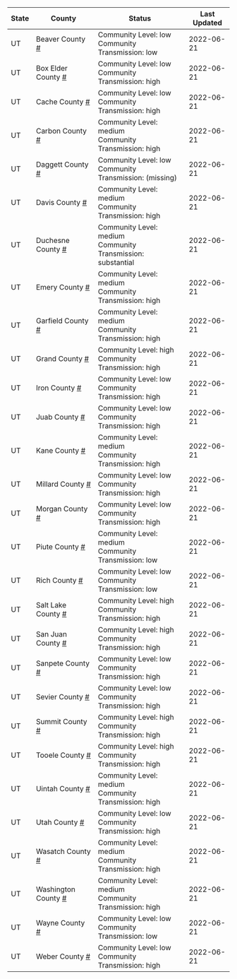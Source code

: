 State | County | Status | Last Updated
--- | --- | --- | --- 
UT | Beaver County <a href="#beaver_county">#</a> | <a name="beaver_county"></a>Community Level: low<br/>Community Transmission: low | 2022-06-21
UT | Box Elder County <a href="#box_elder_county">#</a> | <a name="box_elder_county"></a>Community Level: low<br/>Community Transmission: high | 2022-06-21
UT | Cache County <a href="#cache_county">#</a> | <a name="cache_county"></a>Community Level: low<br/>Community Transmission: high | 2022-06-21
UT | Carbon County <a href="#carbon_county">#</a> | <a name="carbon_county"></a>Community Level: medium<br/>Community Transmission: high | 2022-06-21
UT | Daggett County <a href="#daggett_county">#</a> | <a name="daggett_county"></a>Community Level: low<br/>Community Transmission: (missing) | 2022-06-21
UT | Davis County <a href="#davis_county">#</a> | <a name="davis_county"></a>Community Level: medium<br/>Community Transmission: high | 2022-06-21
UT | Duchesne County <a href="#duchesne_county">#</a> | <a name="duchesne_county"></a>Community Level: medium<br/>Community Transmission: substantial | 2022-06-21
UT | Emery County <a href="#emery_county">#</a> | <a name="emery_county"></a>Community Level: medium<br/>Community Transmission: high | 2022-06-21
UT | Garfield County <a href="#garfield_county">#</a> | <a name="garfield_county"></a>Community Level: medium<br/>Community Transmission: high | 2022-06-21
UT | Grand County <a href="#grand_county">#</a> | <a name="grand_county"></a>Community Level: high<br/>Community Transmission: high | 2022-06-21
UT | Iron County <a href="#iron_county">#</a> | <a name="iron_county"></a>Community Level: low<br/>Community Transmission: high | 2022-06-21
UT | Juab County <a href="#juab_county">#</a> | <a name="juab_county"></a>Community Level: low<br/>Community Transmission: high | 2022-06-21
UT | Kane County <a href="#kane_county">#</a> | <a name="kane_county"></a>Community Level: medium<br/>Community Transmission: high | 2022-06-21
UT | Millard County <a href="#millard_county">#</a> | <a name="millard_county"></a>Community Level: low<br/>Community Transmission: high | 2022-06-21
UT | Morgan County <a href="#morgan_county">#</a> | <a name="morgan_county"></a>Community Level: low<br/>Community Transmission: high | 2022-06-21
UT | Piute County <a href="#piute_county">#</a> | <a name="piute_county"></a>Community Level: medium<br/>Community Transmission: low | 2022-06-21
UT | Rich County <a href="#rich_county">#</a> | <a name="rich_county"></a>Community Level: low<br/>Community Transmission: low | 2022-06-21
UT | Salt Lake County <a href="#salt_lake_county">#</a> | <a name="salt_lake_county"></a>Community Level: high<br/>Community Transmission: high | 2022-06-21
UT | San Juan County <a href="#san_juan_county">#</a> | <a name="san_juan_county"></a>Community Level: high<br/>Community Transmission: high | 2022-06-21
UT | Sanpete County <a href="#sanpete_county">#</a> | <a name="sanpete_county"></a>Community Level: low<br/>Community Transmission: high | 2022-06-21
UT | Sevier County <a href="#sevier_county">#</a> | <a name="sevier_county"></a>Community Level: low<br/>Community Transmission: high | 2022-06-21
UT | Summit County <a href="#summit_county">#</a> | <a name="summit_county"></a>Community Level: high<br/>Community Transmission: high | 2022-06-21
UT | Tooele County <a href="#tooele_county">#</a> | <a name="tooele_county"></a>Community Level: high<br/>Community Transmission: high | 2022-06-21
UT | Uintah County <a href="#uintah_county">#</a> | <a name="uintah_county"></a>Community Level: medium<br/>Community Transmission: high | 2022-06-21
UT | Utah County <a href="#utah_county">#</a> | <a name="utah_county"></a>Community Level: low<br/>Community Transmission: high | 2022-06-21
UT | Wasatch County <a href="#wasatch_county">#</a> | <a name="wasatch_county"></a>Community Level: medium<br/>Community Transmission: high | 2022-06-21
UT | Washington County <a href="#washington_county">#</a> | <a name="washington_county"></a>Community Level: medium<br/>Community Transmission: high | 2022-06-21
UT | Wayne County <a href="#wayne_county">#</a> | <a name="wayne_county"></a>Community Level: low<br/>Community Transmission: low | 2022-06-21
UT | Weber County <a href="#weber_county">#</a> | <a name="weber_county"></a>Community Level: low<br/>Community Transmission: high | 2022-06-21
